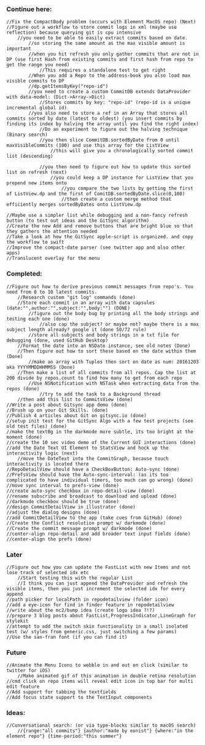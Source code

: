 ### Continue here:
    //Fix the CompactBody problem (occurs with Element MacOS repo) (Next)
    //Figure out a workflow to store commit logs in xml (maybe use reflection) because querying git is cpu intensive
        //you need to be able to easily extract commits based on date. 
            //so storing the same amount as the max visible amount is important
            //when you hit refresh you only gather commits that are not in DP (use first Hash from existing commits and first hash from repo to get the range you need)
                //This requires a standalone test to get right
            //When you add a Repo to the address-book you also load max visible commits to DP
            //dp.getItemsByKey("repo-id")
            //you need to create a custom CommitDB extends DataProvider with data-model: (Dict->Array->Dict)
                //Stores commits by key: "repo-id" (repo-id is a unique incremental global id)
            //you also need to store a ref in an Array that stores all commits sorted by date (latest to oldest) (you insert commits by finding its index by halving the array until you find the right index)
                //Do an experiment to figure out the halving technique (Binary search)
                //you then slice CommitDB.sortedByDate from 0 until maxVisibleCommits (100) and use this array for the ListView
                    //this will give you a chronologically sorted commit list (descending)
                    
                //you then need to figure out how to update this sorted list on refresh (next)
                    //you could keep a DP instance for ListView that you prepend new items onto
                        //you compare the two lists by getting the first of ListView.dp and the first of ComitDB.sortedByDate.slice(0,100)
                        //then create a custom merge method that efficiently merges sortedByDates onto ListView.dp
                
    //Maybe use a simpler list while debugging and a non-fancy refresh button (to test out ideas and the GitSync algorithm)
    //Create the new Add and remove buttons that are bright blue so that they gathers the attention needed
    //Take a look at how the GitSync apple-script is organized. and copy the workflow to swift 
    //Improve the compact-date parser (see twitter app and also other apps)
    //Translucent overlay for the menu 
### Completed:
    //Figure out how to derive previous commit messages from repo's. You need from 0 to 10 latest commits.
        //Research custom "git log" commands (done)
        //Store each commit in an array with data capsules (date:"",author:"",subject:"",body:"") (DONE)
            //figure out the body bug by printing all the body strings and testing each one (done)
                //also cap the subject? or maybe not? maybe there is a max subject length already? google it (done 50/72 rule)
            //store all subjects and body strings in a txt file for debugging (done, used GitHub Desktop)
        //Format the date into an NSDate instance, see old notes (Done)
        //Then figure out how to sort these based on the date within them (Done)
            //make an array with Tuples then sort on date as num: 20161203 aka YYYYMMDDHHMMSS (Done)
        //Then make a list of all commits from all repos. Cap the list at 200 divide by repos.count to find how many to get from each repo
            //Use NSNotification with NSTask when extracting data from the repos (done)
                //try to add the task to a Background thread
        //then add this list to CommitsView (done)
    //Write a post about Gitsync app demo (done)
    //Brush up on your Git Skills. (done)
    //Publish 4 articles about Git on gitsync.io (done)
    //setup init test for the GitSync Algo with a few test projects (see old test files) (done)
    //make the textBg in the darkmode more subtle, its too bright at the moment (done)
    //create the 10 sec video demo of the Current GUI interactions (done)
    //add the Date Text UI Element to StatsView and hock up the interactivity logic (next)
        //move the DateText into the CommitGraph, because touch interactivity is located there
    //RepoDetailView should have a CheckBoxButton: Auto-sync (done)
    //PrefsView should have the Auto-sync-interval: (as its too complicated to have individual timers, too much can go wrong) (done)
    //move sync interval to prefs-view (done)
    //create auto-sync checkbox in repo-detail-view (done)
    //rename subscribe and broadcast to download and upload (done)
    //darkmode checkbox should be true (done)
    //design CommitDetailView in illustrator (done)
    //adjust the dialog designs (done)
    //add CommitDetailView to the app (take cues from GitHub) (done)
    //Create the Conflict resolution prompt w/ darkmode (done)
    //Create the commit message prompt w/ darkmode (done)
    //center-align repo-detail and add broader text input fields (done)
    //center-align the prefs (done)
### Later
    //Figure out how you can update the FastList with new Items and not lose track of selected idx etc
        //Start testing this with the regular List
        //I think you can just append the DataProvider and refresh the visible items, then you just increment the selected idx for every append
    //path picker for localPath in repodetailview (folder icon)
    //add a eye-icon for find in finder feature in repodetailview
    //write about the mc2/bump idea (create logo idea ?!?)
    //prepare 3 blog posts about FastList,ProgressIndicator,LineGraph for stylekit
    //attempt to add the switch skin functionality in a small isolated test (w/ styles from generic.css, just switching a few params)
    //Use the san-fran font (if you can find it)
    
### Future
    //Animate the Menu Icons to wobble in and out on click (similar to twitter for iOS)
        //Make animated gif of this animation in double retina resolution
    //cmd click on repo items will reveal edit icon in top bar for multi edit feature
    //Add support for tabbing the textfields
    //Add focus state support to the TextInput components
    
    
### Ideas:
    //Conversational search: (or via type-blocks similar to macOS search)
        //{range:"all commits"} {author:"made by eonist"} {where:"in the element repo"} {time-period:"this summer"}
        